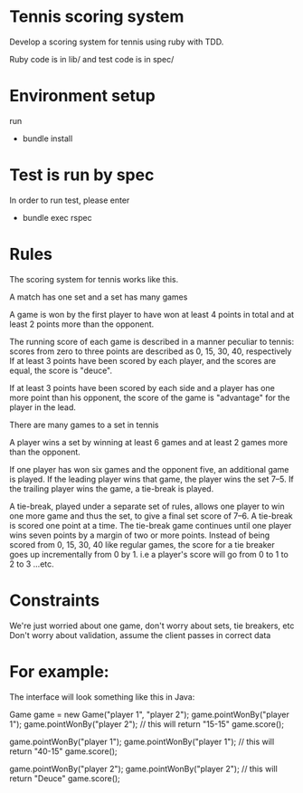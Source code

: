# Tennis scoring system
Develop a scoring system for tennis using ruby with TDD.

Ruby code is in lib/ and test code is in spec/

# Environment setup
run
- bundle install

# Test is run by spec
In order to run test, please enter

- bundle exec rspec

# Rules
The scoring system for tennis works like this.

A match has one set and a set has many games

A game is won by the first player to have won at least 4 points in total and at least 2 points more than the opponent.

The running score of each game is described in a manner peculiar to tennis: scores from zero to three points are described as 0, 15, 30, 40, respectively
If at least 3 points have been scored by each player, and the scores are equal, the score is "deuce".

If at least 3 points have been scored by each side and a player has one more point than his opponent, the score of the game is "advantage" for the player in the lead.

There are many games to a set in tennis

A player wins a set by winning at least 6 games and at least 2 games more than the opponent.

If one player has won six games and the opponent five, an additional game is played. If the leading player wins that game, the player wins the set 7–5. If the trailing player wins the game, a tie-break is played.

A tie-break, played under a separate set of rules, allows one player to win one more game and thus the set, to give a final set score of 7–6. A tie-break is scored one point at a time. The tie-break game continues until one player wins seven points by a margin of two or more points. Instead of being scored from 0, 15, 30, 40 like regular games, the score for a tie breaker goes up incrementally from 0 by 1. i.e a player's score will go from 0 to 1 to 2 to 3 …etc.

# Constraints

We're just worried about one game, don't worry about sets, tie breakers, etc
Don't worry about validation, assume the client passes in correct data

# For example:

The interface will look something like this in Java:

  Game game = new Game("player 1", "player 2");
  game.pointWonBy("player 1");
  game.pointWonBy("player 2");
  // this will return "15-15"
  game.score();

  game.pointWonBy("player 1");
  game.pointWonBy("player 1");
  // this will return "40-15"
  game.score();

  game.pointWonBy("player 2");
  game.pointWonBy("player 2");
  // this will return "Deuce"
  game.score();
